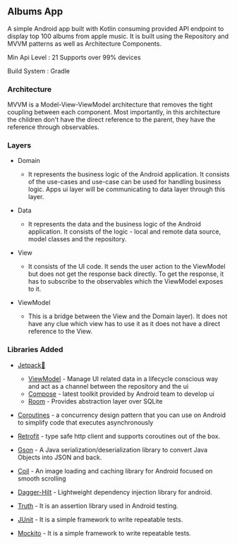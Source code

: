 <p align="center">
  <h2>Albums App</h2>

  <p>
  A simple Android app built with Kotlin consuming provided API endpoint to display top 100 albums from apple music. It is built using the Repository and MVVM patterns as well as Architecture Components.

Min Api Level : 21 Supports over 99% devices

Build System : Gradle
</p>

### Architecture

MVVM is a Model-View-ViewModel architecture that removes the tight coupling between each component.
Most importantly, in this architecture the children don't have the direct reference to the parent,
they have the reference through observables.

### Layers

- Domain
    - It represents the business logic of the Android application. It consists of the use-cases and
      use-case can be used for handling business logic. Apps ui layer will be communicating to data
      layer through this layer.

- Data
    - It represents the data and the business logic of the Android application. It consists of the
      logic - local and remote data source, model classes and the repository.

- View
    - It consists of the UI code. It sends the user action to the ViewModel but does not get the
      response back directly. To get the response, it has to subscribe to the observables which the
      ViewModel exposes to it.

- ViewModel
    - This is a bridge between the View and the Domain layer). It does not have any clue which view
      has to use it as it does not have a direct reference to the View.

### Libraries Added

- [Jetpack🚀](https://developer.android.com/jetpack)
    - [ViewModel](https://developer.android.com/topic/libraries/architecture/viewmodel) - Manage UI
      related data in a lifecycle conscious way and act as a channel between the repository and the
      ui
    - [Compose](https://developer.android.com/jetpack/compose) - latest toolkit provided by Android
      team to develop ui
    - [Room](https://developer.android.com/training/data-storage/room) - Provides abstraction layer
      over SQLite

- [Coroutines](https://developer.android.com/kotlin/coroutines) - a concurrency design pattern that
  you can use on Android to simplify code that executes asynchronously
- [Retrofit](https://square.github.io/retrofit/) - type safe http client and supports coroutines out
  of the box.
- [Gson](https://github.com/google/gson) - A Java serialization/deserialization library to convert
  Java Objects into JSON and back.
- [Coil](https://github.com/bumptech/glide) - An image loading and caching library for Android
  focused on smooth scrolling
- [Dagger-Hilt](https://developer.android.com/training/dependency-injection/hilt-android) -
  Lightweight dependency injection library for android.
- [Truth](https://truth.dev/) - It is an assertion library used in Android testing.
- [JUnit](https://junit.org/junit4/) - It is a simple framework to write repeatable tests.
- [Mockito](https://junit.org/junit4/) - It is a simple framework to write repeatable tests.